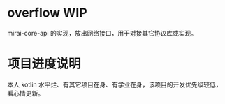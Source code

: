 # overflow WIP

mirai-core-api 的实现，放出网络接口，用于对接其它协议库或实现。

# 项目进度说明

本人 kotlin 水平烂、有其它项目在身、有学业在身，该项目的开发优先级较低，看心情更新。
